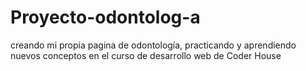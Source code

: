 # Proyecto-odontolog-a
creando mi propia pagina de odontología, practicando y aprendiendo nuevos conceptos en el curso de desarrollo web de Coder House
